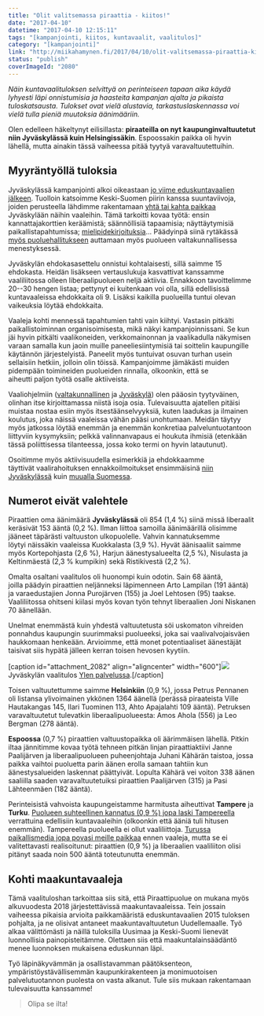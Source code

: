 ```yaml
---
title: "Olit valitsemassa piraattia - kiitos!"
date: "2017-04-10"
datetime: "2017-04-10 12:15:11"
tags: "[kampanjointi, kiitos, kuntavaalit, vaalitulos]"
category: "[kampanjointi]"
link: "http://miikahamynen.fi/2017/04/10/olit-valitsemassa-piraattia-kiitos/"
status: "publish"
coverImageId: "2080"
---
```


_Näin kuntavaalituloksen selvittyä on perinteiseen tapaan aika käydä lyhyesti läpi onnistumisia ja haasteita kampanjan ajalta ja pikaista tuloskatsausta. Tulokset ovat vielä alustavia, tarkastuslaskennassa voi vielä tulla pieniä muutoksia äänimääriin._

Olen edelleen häkeltynyt eilisillasta: **piraateilla on nyt kaupunginvaltuutetut niin Jyväskylässä kuin Helsingissäkin**. Espoossakin paikka oli hyvin lähellä, mutta ainakin tässä vaiheessa pitää tyytyä varavaltuutettuihin.

## Myyräntyöllä tuloksia

Jyväskylässä kampanjointi alkoi oikeastaan [jo viime eduskuntavaalien jälkeen](http://miikahamynen.fi/2015/04/20/aanestit-jalleen-piraattia-kiitos/). Tuolloin katsoimme Keski-Suomen piirin kanssa suuntaviivoja, joiden perusteella lähdimme rakentamaan [yhtä tai kahta paikkaa](https://keskustelut.piraattipuolue.fi/keski-suomi/2017/02/28/piraateille-15-ehdokasta-jyvaskylaan/) Jyväskylään näihin vaaleihin. Tämä tarkoitti kovaa työtä: ensin kannattajakorttien keräämistä; säännöllisiä tapaamisia; näyttäytymisiä paikallistapahtumissa; [mielipidekirjoituksia](/category/aktivismi/mielipidekirjoitukset/)... Päädyinpä siinä rytäkässä [myös puoluehallitukseen](https://keskustelut.piraattipuolue.fi/keski-suomi/2016/06/11/piraattipuolueen-puheenjohtajaksi-jyvaskylalainen-jonna-purojarvi/) auttamaan myös puolueen valtakunnallisessa menestyksessä.

Jyväskylän ehdokasasettelu onnistui kohtalaisesti, sillä saimme 15 ehdokasta. Heidän lisäkseen vertauslukuja kasvattivat kanssamme vaaliliitossa olleen liberaalipuolueen neljä aktiivia. Ennakkoon tavoittelimme 20--30 hengen listaa; pettynyt ei kuitenkaan voi olla, sillä edellisissä kuntavaaleissa ehdokkaita oli 9. Lisäksi kaikilla puolueilla tuntui olevan vaikeuksia löytää ehdokkaita.

Vaaleja kohti mennessä tapahtumien tahti vain kiihtyi. Vastasin pitkälti paikallistoiminnan organisoimisesta, mikä näkyi kampanjoinnissani. Se kun jäi hyvin pitkälti vaalikoneiden, verkkomainonnan ja vaalikadulla näkymisen varaan samalla kun jaoin muille paneeliesiintymisiä tai soittelin kaupungille käytännön järjestelyistä. Paneelit myös tuntuivat osuvan turhan usein sellaisiin hetkiin, jolloin olin töissä. Kampanjoimme jämäkästi muiden pidempään toimineiden puolueiden rinnalla, olkoonkin, että se aiheutti paljon työtä osalle aktiiveista.

Vaaliohjelmiin ([valtakunnallinen](http://arkisto.piraattipuolue.fi/asiakirjat/vaaliohjelma_kuntavaalit_2017.pdf) ja [Jyväskylä](http://arkisto.piraattipuolue.fi/piirit/keski-suomi/kuntavaalit_2017/vaaliohjelma_kuntavaalit_2017_jyvaskyla.pdf)) olen pääosin tyytyväinen, olinhan itse kirjoittamassa niistä isoja osia. Tulevaisuutta ajatellen pitäisi muistaa nostaa esiin myös itsestäänselvyyksiä, kuten laadukas ja ilmainen koulutus, joka näissä vaaleissa vähän pääsi unohtumaan. Meidän täytyy myös jatkossa löytää enemmän ja enemmän konkretiaa palveluntuotantoon liittyviin kysymyksiin; pelkkä valinnanvapaus ei houkuta ihmisiä (etenkään tässä poliittisessa tilanteessa, jossa koko termi on hyvin latautunut).

Osoitimme myös aktiivisuudella esimerkkiä ja ehdokkaamme täyttivät vaalirahoituksen ennakkoilmoitukset ensimmäisinä [niin Jyväskylässä](https://keskustelut.piraattipuolue.fi/keski-suomi/2017/03/17/kaikki-piraattiehdokkaat-tehneet-vaalirahoituksen-ennakkoilmoitukset-jyvaskylassa/) kuin [muualla Suomessa](https://piraattipuolue.fi/2017/03/24/kaikki-piraattipuolueen-ehdokkaat-ovat-tayttaneet-vaalirahoituksen-ennakkoilmoituksen/).

## Numerot eivät valehtele

Piraattien oma äänimäärä **Jyväskylässä** oli 854 (1,4 %) siinä missä liberaalit keräsivät 153 ääntä (0,2 %). Ilman liittoa samoilla äänimäärillä olisimme jääneet täpärästi valtuuston ulkopuolelle. Vahvin kannatuksemme löytyi näissäkin vaaleissa Kuokkalasta (3,9 %). Hyvät äänisaaliit saimme myös Kortepohjasta (2,6 %), Harjun äänestysalueelta (2,5 %), Nisulasta ja Keltinmäestä (2,3 % kumpikin) sekä Ristikivestä (2,2 %).

Omalta osaltani vaalitulos oli huonompi kuin odotin. Sain 68 ääntä, joilla päädyin piraattien neljänneksi läpimenneen Arto Lampilan (191 ääntä) ja varaedustajien Jonna Purojärven (155) ja Joel Lehtosen (95) taakse. Vaaliliitossa ohitseni kiilasi myös kovan työn tehnyt liberaalien Joni Niskanen 70 äänellään.

Unelmat enemmästä kuin yhdestä valtuutetusta söi uskomaton vihreiden ponnahdus kaupungin suurimmaksi puolueeksi, joka sai vaalivalvojaisväen haukkomaan henkeään. Arvioimme, että monet potentiaaliset äänestäjät taisivat siis hypätä jälleen kerran toisen hevosen kyytiin.

\[caption id="attachment\_2082" align="aligncenter" width="600"\][![](http://miikahamynen.fi/wp-content/uploads/2017/04/Kuvakaappaus-2017-04-10-143741.png)](http://miikahamynen.fi/wp-content/uploads/2017/04/Kuvakaappaus-2017-04-10-143741.png) Jyväskylän vaalitulos [Ylen palvelussa](https://vaalit.yle.fi/tulospalvelu/kv2017/vaalipiiri/11/kunta/179).\[/caption\]

Toisen valtuutettumme saimme **Helsinkiin** (0,9 %), jossa Petrus Pennanen oli listansa ylivoimainen ykkönen 1364 äänellä (perässä piraateista Ville Hautakangas 145, Ilari Tuominen 113, Ahto Apajalahti 109 ääntä). Petruksen varavaltuutetut tulevatkin liberaalipuolueesta: Amos Ahola (556) ja Leo Bergman (278 ääntä).

**Espoossa** (0,7 %) piraattien valtuustopaikka oli äärimmäisen lähellä. Pitkin iltaa jännitimme kovaa työtä tehneen pitkän linjan piraattiaktiivi Janne Paalijärven ja liberaalipuolueen puheenjohtaja Juhani Kähärän taistoa, jossa paikka vaihtoi puoluetta parin äänen erolla samaan tahtiin kun äänestysalueiden laskennat päättyivät. Lopulta Kähärä vei voiton 338 äänen saaliilla saaden varavaltuutetuiksi piraattien Paalijärven (315) ja Pasi Lähteenmäen (182 ääntä).

Perinteisistä vahvoista kaupungeistamme harmitusta aiheuttivat **Tampere** ja **Turku**. [Puolueen suhteellinen kannatus (0,9 %) jopa laski Tampereella](http://www.tiinamalinen.fi/tyo-alkaa-kantaa-hedelmaa/) verrattuina edellisiin kuntavaaleihin (olkoonkin että ääniä tuli hitusen enemmän). Tampereella puolueella ei ollut vaaliliittoja. [Turussa paikallismedia jopa povasi meille paikkaa](http://varsinais-suomi.piraattipuolue.fi/2017/04/06/kuntavaalipaiva-lahestyy-valtuustoon-nousemista-jannitetaan-turussa/) ennen vaaleja, mutta se ei valitettavasti realisoitunut: piraattien (0,9 %) ja liberaalien vaaliliiton olisi pitänyt saada noin 500 ääntä toteutunutta enemmän.

## Kohti maakuntavaaleja

Tämä vaalituloshan tarkoittaa siis sitä, että Piraattipuolue on mukana myös alkuvuodesta 2018 järjestettävissä maakuntavaaleissa. Tein jossain vaiheessa pikaisia arvioita paikkamääristä eduskuntavaalien 2015 tuloksen pohjalta, ja ne olisivat antaneet maakuntavaltuutetun Uudellemaalle. Työ alkaa välittömästi ja näillä tuloksilla Uusimaa ja Keski-Suomi lienevät luonnollisia painopisteitämme. Olettaen siis että maakuntalainsäädäntö menee luonnoksen mukaisena eduskunnan läpi.

Työ läpinäkyvämmän ja osallistavamman päätöksenteon, ympäristöystävällisemmän kaupunkirakenteen ja monimuotoisen palvelutuotannon puolesta on vasta alkanut. Tule siis mukaan rakentamaan tulevaisuutta kanssamme!

> Olipa se ilta!
